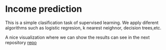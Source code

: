 # Income prediction

This is a simple clasification task of supervised learning. We apply diferent algorithms such as logistic regresion, k nearest neighnor, decision trees,etc.

A nice visualization where we can show the results can see in the next repository [repo](https://github.com/victorviro/Presentation_Slides_Rmarkdown_Revealjs)
